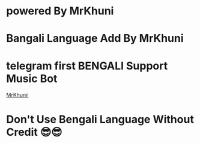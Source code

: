 # powered By MrKhuni
# Bangali Language Add By MrKhuni
# telegram first BENGALI Support Music Bot
[MrKhunii](t.me/MrKhunii)

# **Don't Use Bengali Language Without Credit** 😎😎
